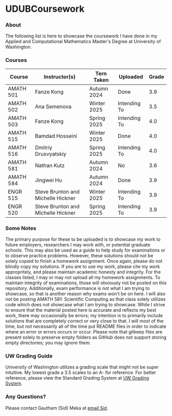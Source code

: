 # UDUBCoursework

### About
The following list is here to showcase the coursework I have done in my Applied and Computational Mathematics Master's Degree at University of Washington.

### Courses
Course | Instructor(s) | Tern Taken | Uploaded | Grade
-|-|-|-|-
AMATH 501 | Fanze Kong | Autumn 2024 | Done | 3.9
AMATH 502 | Ana Semenova | Winter 2025 | Intending To | 3.5
AMATH 503 | Fanze Kong | Spring 2025 | Intending To | 4.0
AMATH 515 | Bamdad Hosseini | Winter 2025 | Done | 4.0
AMATH 516 | Dmitriy Drusvyatskiy | Spring 2025 | Intending To | 4.0
AMATH 581 | Nathan Kutz | Autumn 2024 | No | 3.6
AMATH 584 | Jingwei Hu | Autumn 2024 | Done | 3.9
ENGR 515 | Steve Brunton and Michelle Hickner | Winter 2025 | Intending To | 3.9
ENGR 520 | Steve Brunton and Michelle Hickner | Spring 2025 | Intending To | 3.9

### Some Notes
The primary purpose for these to be uploaded is to showcase my work to future employers, researchers I may work with, or potential graduate schools. This may also be used as a guide to help study for examinations or to observe practice problems. However, these solutions should not be solely copied to finish a homework assignment. Once again, please do not blindly copy my solutions. If you are to use my work, please cite my work appropritely, and please maintain academic honesty and integrity. For the classes listed, I may or may not upload all my homework assignments. To maintain integrity of examinations, those will obviously not be posted on this repository. Additionally, exam performance is not what I am trying to showcase, so that is another reason why exams won't be on here. I will also not be posting AMATH 581: Scientific Computing as that class solely utilizes code which does not showcase what I am trying to showcase. While I strive to ensure that the material posted here is accurate and reflects my best work, there may occasionally be errors; my intention is to primarily include solutions that are completely correct or very close to that. I will most of the time, but not necessarily all of the time put README files in order to indicate where an error or errors occurs or occur. Please note that gitkeep files are present solely to preserve empty folders as GitHub does not support storing empty directories; you may ignore them.

### UW Grading Guide
University of Washington utilizes a grading scale that might not be super intuitive. My lowest grade a 3.5 scales to an A- for reference. For better reference, please view the Standard Grading System at [UW Grading System](https://www.washington.edu/students/gencat/front/Grading_Sys.html). 

### Any Questions?
Please contact Gautham (Sid) Meka at [email Sid](mailto:gsmekarrow@gmail.com).
